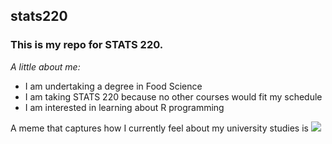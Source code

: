 ## stats220

### **This is my repo for STATS 220.** 

*A little about me:*

- I am undertaking a degree in Food Science
- I am taking STATS 220 because no other courses would fit my schedule
- I am interested in learning about R programming 

A meme that captures how I currently feel about my university studies is ![](https://c.tenor.com/8druEACXtX8AAAAd/tenor.gif)
